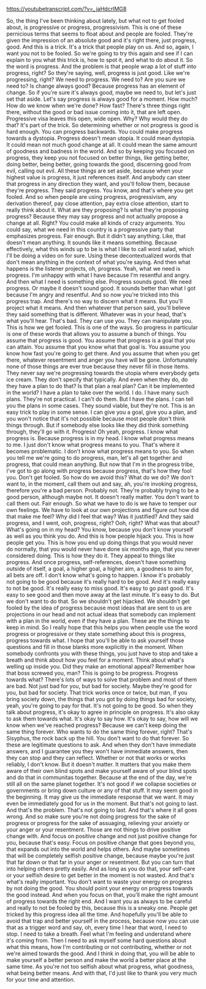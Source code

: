 https://youtubetranscript.com/?v=_jaHdcrIMG8

 So, the thing I've been thinking about lately, but what not to get fooled about, is progressive or progress, progressivism. This is one of these pernicious terms that seems to float about and people are fooled. They're given the impression of an absolute good and it's right there, just progress, good. And this is a trick. It's a trick that people play on us. And so, again, I want you not to be fooled. So we're going to try this again and see if I can explain to you what this trick is, how to spot it, and what to do about it. So the word is progress. And the problem is that people wrap a lot of stuff into progress, right? So they're saying, well, progress is just good. Like we're progressing, right? We need to progress. We need to? Are you sure we need to? Is change always good? Because progress has an element of change. So if you're sure it's always good, maybe we need to, but let's just set that aside. Let's say progress is always good for a moment. How much? How do we know when we're done? How fast? There's three things right there, without the good or bad issue coming into it, that are left open. Progressive visa leaves this open, wide open. Why? Why would they do that? It's part of the trick. So determining whether or not progress is good is hard enough. You can progress backwards. You could make progress towards a dystopia. Progress doesn't mean utopia. It could mean dystopia. It could mean not much good change at all. It could mean the same amount of goodness and badness in the world. And so by keeping you focused on progress, they keep you not focused on better things, like getting better, doing better, being better, going towards the good, discerning good from evil, calling out evil. All these things are set aside, because when your highest value is progress, it just references itself. And anybody can steer that progress in any direction they want, and you'll follow them, because they're progress. They said progress. You know, and that's where you get fooled. And so when people are using progress, progressivism, any derivation thereof, pay close attention, pay extra close attention, start to really think about it. What are they proposing? Is what they're proposing progress? Because they may say progress and not actually propose a change at all. Right? You could make all kinds of crazy arguments. You could say, what we need in this country is a progressive party that emphasizes progress. Fair enough. But it didn't say anything. Like, that doesn't mean anything. It sounds like it means something. Because effectively, what this winds up to be is what I like to call word salad, which I'll be doing a video on for sure. Using these decontextualized words that don't mean anything in the context of what you're saying. And then what happens is the listener projects, oh, progress. Yeah, what we need is progress. I'm unhappy with what I have because I'm resentful and angry. And then what I need is something else. Progress sounds good. We need progress. Or maybe it doesn't sound good. It sounds better than what I got because I'm angry and resentful. And so now you're tricked into this progress trap. And there's no way to discern what it means. But you'll project what it means. And then whatever that person said, you'll believe they said something that is different. Whatever was in your head, that's what you'll hear. That's bad. They can use you. They can manipulate you. This is how we get fooled. This is one of the ways. So progress in particular is one of these words that allows you to assume a bunch of things. You assume that progress is good. You assume that progress is a goal that you can attain. You assume that you know what that goal is. You assume you know how fast you're going to get there. And you assume that when you get there, whatever resentment and anger you have will be gone. Unfortunately none of those things are ever true because they never fill in those items. They never say we're progressing towards the utopia where everybody gets ice cream. They don't specify that typically. And even when they do, do they have a plan to do that? Is that plan a real plan? Can it be implemented in the world? I have a plan to take over the world. I do. I have many such plans. They're not practical. I can't do them. But I have the plans. I can tell you the plans in some cases. They sound viable, but they're not. This is an easy trick to play in some sense. I can give you a goal, give you a plan, and you won't notice that it's not possible because most people don't think things through. But if somebody else looks like they did think something through, they'll go with it. Progress! Oh yeah, progress. I know what progress is. Because progress is in my head. I know what progress means to me. I just don't know what progress means to you. That's where it becomes problematic. I don't know what progress means to you. So when you tell me we're going to do progress, man, let's all get together and progress, that could mean anything. But now that I'm in the progress tribe, I've got to go along with progress because progress, that's how they fool you. Don't get fooled. So how do we avoid this? What do we do? We don't want to, in the moment, call them out and say, ah, you're invoking progress, therefore you're a bad person. Probably not. They're probably trying to be a good person, although maybe not. It doesn't really matter. You don't want to call them out. Fair enough. So what we have to do is we have to temper our own feelings. We have to look at our own projections and figure out how did that make me feel? Why did I feel that way? Was it justified? And they said progress, and I went, ooh, progress, right? Ooh, right? What was that about? What's going on in my head? You know, because you don't know yourself as well as you think you do. And this is how people hijack you. This is how people get you. This is how you end up doing things that you would never do normally, that you would never have done six months ago, that you never considered doing. This is how they do it. They appeal to things like progress. And once progress, self-references, doesn't have something outside of itself, a goal, a higher goal, a higher aim, a goodness to aim for, all bets are off. I don't know what's going to happen. I know it's probably not going to be good because it's really hard to be good. And it's really easy to not be good. It's really easy to miss good. It's easy to go past good. It's easy to see good and then move away at the last minute. It's easy to do. But we don't want to do that. So we shouldn't get hijacked. We shouldn't get fooled by the idea of progress because most ideas that are sent to us are projections in our head and not actual ideas that somebody can implement with a plan in the world, even if they have a plan. These are the things to keep in mind. So I really hope that this helps you when people use the word progress or progressive or they state something about this is progress, progress towards what. I hope that you'll be able to ask yourself those questions and fill in those blanks more explicitly in the moment. When somebody confronts you with these things, you just have to stop and take a breath and think about how you feel for a moment. Think about what's welling up inside you. Did they make an emotional appeal? Remember how that boss screwed you, man? This is going to be progress. Progress towards what? There's lots of ways to solve that problem and most of them are bad. Not just bad for you, but bad for society. Maybe they're good for you, but bad for society. That trick works once or twice, but man, if you bring society down, the things that you got by doing things bad for society, yeah, you're going to pay for that. It's not going to be good. So when they talk about progress, it's okay to agree in principle on progress. It's also okay to ask them towards what. It's okay to say how. It's okay to say, how will we know when we've reached progress? Because we can't keep doing the same thing forever. Who wants to do the same thing forever, right? That's Sisyphus, the rock back up the hill. You don't want to do that forever. So these are legitimate questions to ask. And when they don't have immediate answers, and I guarantee you they won't have immediate answers, then they can stop and they can reflect. Whether or not that works or works reliably, I don't know. But it doesn't matter. It matters that you make them aware of their own blind spots and make yourself aware of your blind spots and do that in communitas together. Because at the end of the day, we're still all on the same planet together. It's not good if we collapse societies or governments or bring down culture or any of that stuff. It may seem good in the beginning. It may give us the immediate response that we want. It may even be immediately good for us in the moment. But that's not going to last. And that's the problem. That's not going to last. And that's where it all goes wrong. And so make sure you're not doing progress for the sake of progress or progress for the sake of assuaging, relieving your anxiety or your anger or your resentment. Those are not things to drive positive change with. And focus on positive change and not just positive change for you, because that's easy. Focus on positive change that goes beyond you, that expands out into the world and helps others. And maybe sometimes that will be completely selfish positive change, because maybe you're just that far down or that far in your anger or resentment. But you can turn that into helping others pretty easily. And as long as you do that, your self-care or your selfish desire to get better in the moment is not wasted. And that's what's really important. You don't want to waste your energy on progress by not doing the good. You should point your energy on progress towards the good instead. And when you focus on that, you'll make the right amount of progress towards the right end. And I want you as always to be careful and really to not be fooled by this, because this is a sneaky one. People get tricked by this progress idea all the time. And hopefully you'll be able to avoid that trap and better yourself in the process, because now you can use that as a trigger word and say, oh, every time I hear that word, I need to stop. I need to take a breath. Feel what I'm feeling and understand where it's coming from. Then I need to ask myself some hard questions about what this means, how I'm contributing or not contributing, whether or not we're aimed towards the good. And I think in doing that, you will be able to make yourself a better person and make the world a better place at the same time. As you're not too selfish about what progress, what goodness, what being better means. And with that, I'd just like to thank you very much for your time and attention.